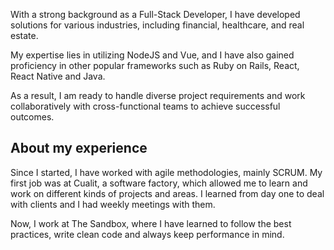 With a strong background as a Full-Stack Developer, I have developed solutions for various industries, including financial, healthcare, and real estate. 

My expertise lies in utilizing NodeJS and Vue, and I have also gained proficiency in other popular frameworks such as Ruby on Rails, React, React Native and Java. 

As a result, I am ready to handle diverse project requirements and work collaboratively with cross-functional teams to achieve successful outcomes.


## About my experience

Since I started, I have worked with agile methodologies, mainly SCRUM. My first job was at Cualit, a software factory, which allowed me to learn and work on different kinds of projects and areas. I learned from day one to deal with clients and I had weekly meetings with them.


Now, I work at The Sandbox, where I have learned to follow the best practices, write clean code and always keep performance in mind.
